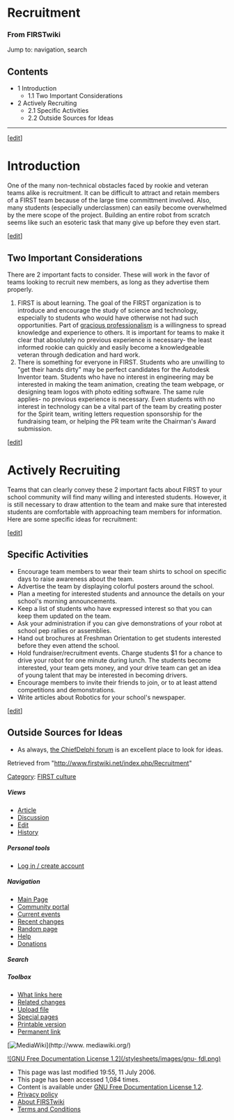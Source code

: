 # Recruitment

### From FIRSTwiki

Jump to: navigation, search

## Contents

  * 1 Introduction
    * 1.1 Two Important Considerations
  * 2 Actively Recruiting
    * 2.1 Specific Activities
    * 2.2 Outside Sources for Ideas  
---  
  
[[edit](/index.php?title=Recruitment&action=edit&section=1 "Edit section:
Introduction" )]

# Introduction

One of the many non-technical obstacles faced by rookie and veteran teams
alike is recruitment. It can be difficult to attract and retain members of a
FIRST team because of the large time committment involved. Also, many students
(especially underclassmen) can easily become overwhelmed by the mere scope of
the project. Building an entire robot from scratch seems like such an esoteric
task that many give up before they even start.

[[edit](/index.php?title=Recruitment&action=edit&section=2 "Edit section: Two
Important Considerations" )]

## Two Important Considerations

There are 2 important facts to consider. These will work in the favor of teams
looking to recruit new members, as long as they advertise them properly.

  1. FIRST is about learning. The goal of the FIRST organization is to introduce and encourage the study of science and technology, especially to students who would have otherwise not had such opportunities. Part of [gracious professionalism](/index.php/Gracious_professionalism "Gracious professionalism" ) is a willingness to spread knowledge and experience to others. It is important for teams to make it clear that absolutely no previous experience is necessary- the least informed rookie can quickly and easily become a knowledgeable veteran through dedication and hard work. 
  2. There is something for everyone in FIRST. Students who are unwilling to "get their hands dirty" may be perfect candidates for the Autodesk Inventor team. Students who have no interest in engineering may be interested in making the team animation, creating the team webpage, or designing team logos with photo editing software. The same rule applies- no previous experience is necessary. Even students with no interest in technology can be a vital part of the team by creating poster for the Spirit team, writing letters requestion sponsorship for the fundraising team, or helping the PR team write the Chairman's Award submission. 

[[edit](/index.php?title=Recruitment&action=edit&section=3 "Edit section:
Actively Recruiting" )]

# Actively Recruiting

Teams that can clearly convey these 2 important facts about FIRST to your
school community will find many willing and interested students. However, it
is still necessary to draw attention to the team and make sure that interested
students are comfortable with approaching team members for information. Here
are some specific ideas for recruitment:

[[edit](/index.php?title=Recruitment&action=edit&section=4 "Edit section:
Specific Activities" )]

## Specific Activities

  * Encourage team members to wear their team shirts to school on specific days to raise awareness about the team. 
  * Advertise the team by displaying colorful posters around the school. 
  * Plan a meeting for interested students and announce the details on your school's morning announcements. 
  * Keep a list of students who have expressed interest so that you can keep them updated on the team. 
  * Ask your administration if you can give demonstrations of your robot at school pep rallies or assemblies. 
  * Hand out brochures at Freshman Orientation to get students interested before they even attend the school. 
  * Hold fundraiser/recruitment events. Charge students $1 for a chance to drive your robot for one minute during lunch. The students become interested, your team gets money, and your drive team can get an idea of young talent that may be interested in becoming drivers. 
  * Encourage members to invite their friends to join, or to at least attend competitions and demonstrations. 
  * Write articles about Robotics for your school's newspaper. 

[[edit](/index.php?title=Recruitment&action=edit&section=5 "Edit section:
Outside Sources for Ideas" )]

## Outside Sources for Ideas

  * As always, [the ChiefDelphi forum](/index.php/ChiefDelphi "ChiefDelphi" ) is an excellent place to look for ideas. 

Retrieved from "<http://www.firstwiki.net/index.php/Recruitment>"

[Category](/index.php?title=Special:Categories&article=Recruitment
"Special:Categories" ): [FIRST culture](/index.php/Category:FIRST_culture
"Category:FIRST culture" )

##### Views

  * [Article](/index.php/Recruitment)
  * [Discussion](/index.php/Talk:Recruitment)
  * [Edit](/index.php?title=Recruitment&action=edit)
  * [History](/index.php?title=Recruitment&action=history)

##### Personal tools

  * [Log in / create account](/index.php?title=Special:Userlogin&returnto=Recruitment)

[](/index.php/Main_Page "Main Page" )

##### Navigation

  * [Main Page](/index.php/Main_Page)
  * [Community portal](/index.php/FIRSTwiki:Community_portal)
  * [Current events](/index.php/Current_events)
  * [Recent changes](/index.php/Special:Recentchanges)
  * [Random page](/index.php/Special:Random)
  * [Help](/index.php/Help:Contents)
  * [Donations](/index.php/FIRSTwiki:Site_support)

##### Search



##### Toolbox

  * [What links here](/index.php/Special:Whatlinkshere/Recruitment)
  * [Related changes](/index.php/Special:Recentchangeslinked/Recruitment)
  * [Upload file](/index.php/Special:Upload)
  * [Special pages](/index.php/Special:Specialpages)
  * [Printable version](/index.php?title=Recruitment&printable=yes)
  * [Permanent link](/index.php?title=Recruitment&oldid=48780)

[![MediaWiki](/skins/common/images/poweredby_mediawiki_88x31.png)](http://www.
mediawiki.org/)

[![GNU Free Documentation License 1.2](/stylesheets/images/gnu-
fdl.png)](http://www.gnu.org/copyleft/fdl.html)

  * This page was last modified 19:55, 11 July 2006.
  * This page has been accessed 1,084 times.
  * Content is available under [GNU Free Documentation License 1.2](http://www.gnu.org/copyleft/fdl.html "http://www.gnu.org/copyleft/fdl.html" ).
  * [Privacy policy](/index.php/FIRSTwiki:Privacy_policy "FIRSTwiki:Privacy policy" )
  * [About FIRSTwiki](/index.php/FIRSTwiki:About "FIRSTwiki:About" )
  * [Terms and Conditions](/index.php/FIRSTwiki:Terms_and_conditions "FIRSTwiki:Terms and conditions" )

